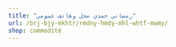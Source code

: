 ```yaml
---
title: "رمضاني حمدي محل وهاتف عمومي"
url: /brj-bjy-mkhtr/rmdny-hmdy-mhl-whtf-mwmy/
shop: commodité
---
```

